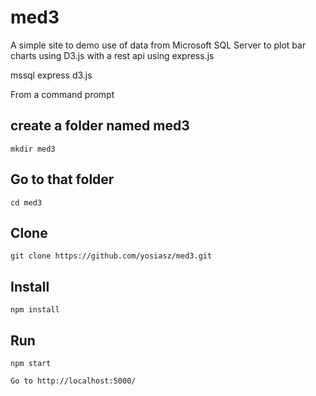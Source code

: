 # med3
A simple site to demo use of data from Microsoft SQL Server to plot
bar charts using D3.js with a rest api using express.js

mssql
express
d3.js

From a command prompt

create a folder named med3
--------------------------
    mkdir med3
Go to that folder
--------------------------
    cd med3
Clone
--------------------------
    git clone https://github.com/yosiasz/med3.git	
Install
--------------------------	
    npm install
Run
--------------------------
    npm start
	
    Go to http://localhost:5000/